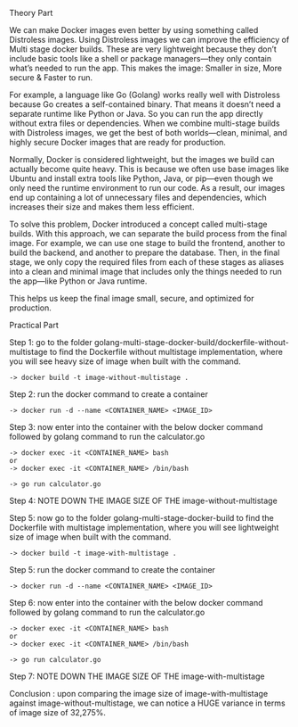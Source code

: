 Theory Part

We can make Docker images even better by using something called Distroless images. Using Distroless images we can improve the efficiency of Multi stage docker builds. These are very lightweight because they don’t include basic tools like a shell or package managers—they only contain what’s needed to run the app. This makes the image: Smaller in size, More secure & Faster to run. 

For example, a language like Go (Golang) works really well with Distroless because Go creates a self-contained binary. That means it doesn’t need a separate runtime like Python or Java. So you can run the app directly without extra files or dependencies. When we combine multi-stage builds with Distroless images, we get the best of both worlds—clean, minimal, and highly secure Docker images that are ready for production.

Normally, Docker is considered lightweight, but the images we build can actually become quite heavy. This is because we often use base images like Ubuntu and install extra tools like Python, Java, or pip—even though we only need the runtime environment to run our code. As a result, our images end up containing a lot of unnecessary files and dependencies, which increases their size and makes them less efficient.

To solve this problem, Docker introduced a concept called multi-stage builds. With this approach, we can separate the build process from the final image. For example, we can use one stage to build the frontend, another to build the backend, and another to prepare the database. Then, in the final stage, we only copy the required files from each of these stages as aliases into a clean and minimal image that includes only the things needed to run the app—like Python or Java runtime.

This helps us keep the final image small, secure, and optimized for production.

Practical Part

Step 1: go to the folder golang-multi-stage-docker-build/dockerfile-without-multistage to find the Dockerfile without multistage implementation, where you will see heavy size of image when built with the command.
	
	-> docker build -t image-without-multistage .

Step 2: run the docker command to create a container

	-> docker run -d --name <CONTAINER_NAME> <IMAGE_ID>

Step 3: now enter into the container with the below docker command followed by golang command to run the calculator.go

	-> docker exec -it <CONTAINER_NAME> bash
	or
	-> docker exec -it <CONTAINER_NAME> /bin/bash
	
	-> go run calculator.go
	
Step 4: NOTE DOWN THE IMAGE SIZE OF THE image-without-multistage

Step 5: now go to the folder golang-multi-stage-docker-build to find the Dockerfile with multistage implementation, where you will see lightweight size of image when built with the command.

	-> docker build -t image-with-multistage .
	
Step 5: run the docker command to create the container

	-> docker run -d --name <CONTAINER_NAME> <IMAGE_ID>
	
Step 6: now enter into the container with the below docker command followed by golang command to run the calculator.go

	-> docker exec -it <CONTAINER_NAME> bash
	or
	-> docker exec -it <CONTAINER_NAME> /bin/bash
	
	-> go run calculator.go
	
Step 7: NOTE DOWN THE IMAGE SIZE OF THE image-with-multistage

Conclusion : upon comparing the image size of image-with-multistage against image-without-multistage, we can notice a HUGE variance in terms of image size of 32,275%.
